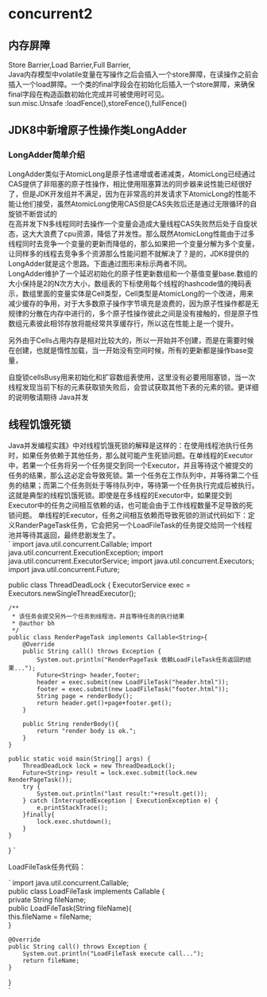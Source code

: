 # concurrent2  
## 内存屏障  
  Store Barrier,Load Barrier,Full Barrier,  
  Java内存模型中volatile变量在写操作之后会插入一个store屏障，在读操作之前会插入一个load屏障。一个类的final字段会在初始化后插入一个store屏障，来确保final字段在构造函数初始化完成并可被使用时可见。  
  sun.misc.Unsafe :loadFence(),storeFence(),fullFence()  
  
## JDK8中新增原子性操作类LongAdder  
### LongAdder简单介绍  
LongAdder类似于AtomicLong是原子性递增或者递减类，AtomicLong已经通过CAS提供了非阻塞的原子性操作，相比使用阻塞算法的同步器来说性能已经很好了，但是JDK开发组并不满足，因为在非常高的并发请求下AtomicLong的性能不能让他们接受，虽然AtomicLong使用CAS但是CAS失败后还是通过无限循环的自旋锁不断尝试的  
在高并发下N多线程同时去操作一个变量会造成大量线程CAS失败然后处于自旋状态，这大大浪费了cpu资源，降低了并发性。那么既然AtomicLong性能由于过多线程同时去竞争一个变量的更新而降低的，那么如果把一个变量分解为多个变量，让同样多的线程去竞争多个资源那么性能问题不就解决了？是的，JDK8提供的LongAdder就是这个思路。下面通过图形来标示两者不同。  
LongAdder维护了一个延迟初始化的原子性更新数组和一个基值变量base.数组的大小保持是2的N次方大小，数组表的下标使用每个线程的hashcode值的掩码表示，数组里面的变量实体是Cell类型，Cell类型是AtomicLong的一个改进，用来减少缓存的争用，对于大多数原子操作字节填充是浪费的，因为原子性操作都是无规律的分散在内存中进行的，多个原子性操作彼此之间是没有接触的，但是原子性数组元素彼此相邻存放将能经常共享缓存行，所以这在性能上是一个提升。

另外由于Cells占用内存是相对比较大的，所以一开始并不创建，而是在需要时候在创建，也就是惰性加载，当一开始没有空间时候，所有的更新都是操作base变量，

自旋锁cellsBusy用来初始化和扩容数组表使用，这里没有必要用阻塞锁，当一次线程发现当前下标的元素获取锁失败后，会尝试获取其他下表的元素的锁。更详细的说明敬请期待 Java并发  

## 线程饥饿死锁  
Java并发编程实践》中对线程饥饿死锁的解释是这样的：在使用线程池执行任务时，如果任务依赖于其他任务，那么就可能产生死锁问题。在单线程的Executor中，若果一个任务将另一个任务提交到同一个Executor，并且等待这个被提交的任务的结果，那么这必定会导致死锁。第一个任务在工作队列中，并等待第二个任务的结果；而第二个任务则处于等待队列中，等待第一个任务执行完成后被执行。这就是典型的线程饥饿死锁。即使是在多线程的Executor中，如果提交到Executor中的任务之间相互依赖的话，也可能会由于工作线程数量不足导致的死锁问题。
     单线程的Executor，任务之间相互依赖而导致死锁的测试代码如下：定义RanderPageTask任务，它会把另一个LoadFileTask的任务提交给同一个线程池并等待其返回，最终悲剧发生了。  
 `
import java.util.concurrent.Callable;
import java.util.concurrent.ExecutionException;
import java.util.concurrent.ExecutorService;
import java.util.concurrent.Executors;
import java.util.concurrent.Future;

public class ThreadDeadLock {
	ExecutorService exec = Executors.newSingleThreadExecutor();
	
	/**
	 * 该任务会提交另外一个任务到线程池，并且等待任务的执行结果
	 * @author bh
	 */
	public class RenderPageTask implements Callable<String>{
		@Override
		public String call() throws Exception {
			System.out.println("RenderPageTask 依赖LoadFileTask任务返回的结果...");
			Future<String> header,footer;
			header = exec.submit(new LoadFileTask("header.html"));
			footer = exec.submit(new LoadFileTask("footer.html"));
			String page = renderBody();
			return header.get()+page+footer.get();
		}
		
		public String renderBody(){
			return "render body is ok.";
		}
	}
	
	public static void main(String[] args) {
		ThreadDeadLock lock = new ThreadDeadLock();
		Future<String> result = lock.exec.submit(lock.new RenderPageTask());
		try {
			System.out.println("last result:"+result.get());
		} catch (InterruptedException | ExecutionException e) {
			e.printStackTrace();
		}finally{
			lock.exec.shutdown();
		}
	}
}
`  

LoadFileTask任务代码：  

`
import java.util.concurrent.Callable;    
public class LoadFileTask implements Callable<String> {  
    private String fileName;  
    public LoadFileTask(String fileName){  
        this.fileName = fileName;  
    }  
      
    @Override  
    public String call() throws Exception {  
        System.out.println("LoadFileTask execute call...");  
        return fileName;  
    }  
}  
`

  

